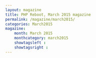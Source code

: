 ```yaml
---
layout: magazine
title: PHP Reboot, March 2015 magazine
permalink: /magazine/march2015/
categories: March2015
magazine:
    month: March 2015
    monthcategory: march2015
    showtagsleft :
    showtagsright :
---
```

